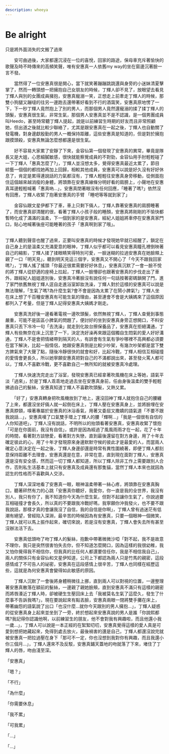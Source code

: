 ```yaml
---
description: wheeya
---
```


# Be alright

只是將外面消失的文搬了過來

&#x20;

　　安可曲過後，大家都還沉浸在一位的喜悅，回家的路途，保母車充斥著愉快的歌聲及時不時傳來的高頻笑聲，唯有安惠真一人依舊my way的坐在窗邊沉著臉一言不發。

&#x20;

　　當然得了一位安惠真很是開心，當下就笑著蹦蹦跳跳還與身旁的小迷妹清夏擊掌了，然而一轉頭想一把擁抱自己女朋友的時候，丁輝人卻不見了，放眼望去看見丁輝人與別的女團成員擁抱，安惠真寵溺一笑，正想走上前牽走丁輝人的時候，那雙小狗腿又蹦噠的往另一邊跑去還帶著好看到不行的酒窩笑，安惠真原地愣了一下，下一秒丁輝人竟然抱上了別的男人，而那個男人竟然還寵溺的揉了揉丁輝人的頭髮，安惠真很生氣，非常生氣，那個男人安惠真並不是不認識，是一個男團成員叫Heedo，甚至時常聽丁輝人提起，說是以前練習生時期的好友而且非常照顧她，但出道之後就比較少聯絡了，尤其是跟安惠真在一起之後，丁輝人也自動關了發電機，對身邊獻殷勤的男人一概保持距離，這些安惠真是知道的，但是對於擁抱跟摸頭殺，安惠真無論怎麼想都還是很生氣。

&#x20;

　　好不容易大家累了安靜了下來，金容仙第一個發現了安惠真的異常，畢竟是隊長又是大姐，心思細膩敏感，很快就能察覺成員的不對勁，金容仙用手肘輕輕碰了一下丁輝人「惠真怎麼了?」，丁輝人並沒想太多，覺得安惠真最近太累了，節目綜藝一個個的都找她再加上回歸，相較其他成員，安惠真可以說是好久沒有好好休息了，肯定是累得連說話的力氣都沒有，丁輝人輕輕往安惠真身旁移動，從側面抱住這個越來越消瘦的身體，將頭靠在安惠真線條分明好看的肩膀上，小聲地在安惠真耳邊輕輕喊著「惠真吶…」，安惠真閉著眼沒有任何回應，「睡著了嗎?」依然沒有回應，丁輝人收緊了抱著安惠真的手臂 「睡吧等等就到家了」

&#x20;

　　金容仙跟文星伊都下了車，車上只剩下倆人，丁輝人靠著安惠真的肩膀睡著了，而安惠真卻清醒的很，看著丁輝人小孩子般的睡顏，安惠真將剛剛的不愉快都暫時化成了滿滿的溫柔，下一個到家的是安惠真，經紀人姐姐將車停在安惠真家門口，貼心地喊著後座可能睡著的孩子「惠真啊到家了哦」。

&#x20;        \
&#x20;        丁輝人聽到聲音也醒了過來，正要叫安惠真的時候才發現她早就已經醒了，鎖定在自己身上的是溫柔又充滿愛意的眼神，丁輝人似乎都可以看見安惠真瞳孔裡倒映著自己的縮影，丁輝人揉了揉眼睛笑得特別可愛，一臉迷糊的拉過安惠真在她臉頰上親了一口「明天見」，聽到明天見這三個字，安惠真又不開心了「今天不跟我回家嗎?」，丁輝人搖了搖頭「你最近很累需要好好休息」，安惠真沉默了一會一臉不悅的將丁輝人從舒適的座椅上拉起，丁輝人一臉懵卻也跟著安惠真的步伐走出了車外，跟經紀人姐姐道別後，安惠真冷著臉沒有說任何一句話按著密碼鎖開了門，進了家門依舊無視丁輝人逕自走進浴室卸妝洗澡，丁輝人對於這樣的安惠真可以說是無法理解，「生氣了嗎?為什麼生氣?會不會是因為太累了在鬧小脾氣?」丁輝人坐在床上想了千百種安惠真有可能生氣的理由，甚至連會不會是大姨媽來了這個原因都列入了考量，但是丁輝人記得安惠真大姨媽才剛走。

&#x20;

　　安惠真洗好後一邊看著電視一邊吹頭髮，依然無視丁輝人，丁輝人查覺到事態嚴重，可能不是區區小脾氣的問題了，便討好的坐到安惠真身旁正想開口，不料安惠真只丟下冷冷一句「去洗澡」就走到化妝台擦保養品了，安惠真在拒絕溝通，丁輝人有些無奈在床上沉思了一下，決定洗好澡再來跟這個獨自生悶氣的愛人好好溝通，丁輝人不是會把情緒帶到隔天的人，有誤會有生氣有爭吵哪裡不高興都必須要在當下解決，比起一般情侶，她跟安惠真倒是比較少吵架，有幾次吵架都是當下雙方脾氣來了大聲了點，隨後冷靜很快的就會和好，比起冷戰，丁輝人相信互相碰撞的愛情會更長久，所以她寧願安惠真把對自己的不滿都說出來，甚至發火罵人都可以，丁輝人不喜歡冷戰，更不喜歡自己一無所知的就被安惠真冷處理。

&#x20;

　　丁輝人快速洗完走出了浴室，發現安惠真已經拿著吹風機在床上等她，語氣平淡「過來」，於是丁輝人乖乖地走過去坐在安惠真身前，任由身後溫柔的雙手輕輕拂過自己的髮絲，安惠真知道丁輝人不喜歡吹頭髮，又熱又累。

&#x20;

　　「好了」安惠真轉身把吹風機放到了地上，還沒回神丁輝人就抱住自己的腰纏了上來，都還沒坐好倆人就一起倒在床上，丁輝人壓在安惠真身上，並將臉埋在安惠真脖頸，嗅著專屬於安惠真的沐浴香氣，用著又委屈又撒嬌的語氣道「不要不跟我說話…」，安惠真嘆了口氣雙手環上丁輝人的腰「輝啊…」「我是一個很有自信的人你知道吧」，丁輝人沒有說話，不明所以的抬頭看著安惠真，安惠真收緊了懷抱「可是在你面前，我沒有自信」，或許是因為經過了風風雨雨才在一起，花了十年的時間，看著對方談戀愛，看著對方失戀，直到最後還留在對方身邊，用了十年去確定彼此的心，用了十年才發現原來身邊默默守候的彼此才是最愛的人，而當兩人確定心意決定在一起之後，丁輝人身邊卻還是時常有異性圍繞著，即便丁輝人都刻意保持距離不去理會，安惠真還是在意，非常在意，直到現在面對丁輝人，安惠真還是沒有安全感，然而這一切丁輝人都知道，所以丁輝人除非工作上需要跟別人合作，否則私生活基本上就只有安惠真及成員還有那隻貓，當然丁輝人本來也就因為認生的性格而不喜歡與人交涉。

&#x20;

　　丁輝人深深地看了安惠真一眼，眼神溫柔帶著一絲心疼，將頭靠在安惠真胸口，聽著砰然有力的心跳「安惠真你聽好，我愛你，你一直是我的全世界，我沒有別人，我只有你了，我不知道你今天為什麼生氣，但對不起讓你生氣了，你說過要互相碰撞才會長久，所以真的不要跟我冷戰好嗎，我寧願你沖我發火，也不要不跟我說話，那樣才真的會讓我沒了自信，我的自信是你啊」，丁輝人曾有過迷茫有低潮有絕望，曾經陷入深淵，最辛苦的時候因為有安惠真，只要一個眼神一個微笑，丁輝人就可以馬上振作起來，確切來說，若是沒有安惠真，丁輝人會失去所有甚至沒辦法活下去。

&#x20;

　　安惠真低頭吻了吻丁輝人的髮絲，抱歉中帶著微微沙啞「對不起，我不是故意不理你，我只是突然很害怕失去你，但不知道怎麼開口，因為這樣的我很幼稚，我又怕你覺得我不相信你，但我真的比任何人都還要信任你，我是不相信我自己」，兩人的關係只有金容仙和文星伊知道，公司上下都認為兩人只是竹馬的親密，這段感情成了不可告人的祕密，安惠真在這段感情上很辛苦，丁輝人也同樣在經歷這些，這就是為何安惠真會變得如此敏感的原因。

&#x20;

　　丁輝人沉默了一會後將身體稍微往上挪，直到兩人可以對視的位置，一邊整理著安惠真散落在額前的髮絲，一邊親了親她臉頰，直到安惠真不滿只有這樣的親密而將唇湊近丁輝人時，卻被硬生生壓回床上去「我被莫名生氣了這麼久，發生了什麼事不告訴我嗎?」，現在要說起來有點丟臉，安惠真兩眼一閉將雙手攤在床上，帶著幽怨的語氣說了出口「也沒什麼…就你今天跟別的男人擁抱…」，丁輝人疑惑的從安惠真身上起來並坐到了一旁，終於想起來安惠真說的男人是誰「你說熙都嗎?我記得你認識他啊，以前練習生的朋友，他不會對我有興趣啦，而且他還小我一歲…」，丁輝人可以說是一本正經的在絮絮叨叨，安惠真覺得這樣的愛人真是可愛到想把她藏起來，免得到處去放火，最後禍害的還是自己，丁輝人都還沒說完就被安惠真一把拉過壓在身下「那可不一定，你也沒想到我對你有興趣，而且我還小你三個月…」，丁輝人還來不及反駁，安惠真鋪天蓋地的吻就落了下來，堵住了丁輝人的唇，吻由淺至深。

&#x20;

「安惠真」

「嗯？」

「不行」

「為什麼」

「你需要休息」

「我不累」

「可我累」

「…」

「…」
